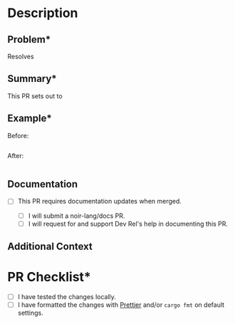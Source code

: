 # Description

<!-- Thanks for taking the time to improve Noir! -->
<!-- Please fill out all fields marked with an asterisk (*). -->

## Problem\*

<!-- Describe the problem this Pull Request (PR) resolves / link to the GitHub Issue that describes the problem. -->

Resolves <!-- Link to GitHub Issue -->

## Summary\*

<!-- Describe the changes in this PR, particularly breaking changes if any. -->

This PR sets out to

## Example\*

<!-- Code / step-by-step example(s) to demonstrate the effect of this PR. -->

Before:

```

```

After:

```

```

## Documentation

- [ ] This PR requires documentation updates when merged.

  <!-- If checked, check one of the following: -->

  - [ ] I will submit a noir-lang/docs PR.

  <!-- Submit a PR on https://github.com/noir-lang/docs. Thank you! -->

  - [ ] I will request for and support Dev Rel's help in documenting this PR.

  <!-- List / describe what needs to be documented. -->
  <!-- Dev Rel will reach out for clarifications when needed. Thank you! -->

## Additional Context

<!-- Supplement further information if applicable. -->

# PR Checklist\*

- [ ] I have tested the changes locally.
- [ ] I have formatted the changes with [Prettier](https://prettier.io/) and/or `cargo fmt` on default settings.
